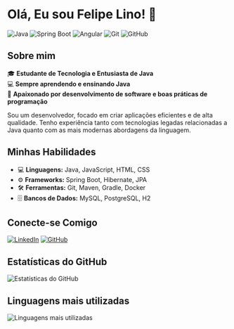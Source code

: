 # Olá, Eu sou Felipe Lino! 👋

![Java](https://img.shields.io/badge/Java-ED8B00?style=for-the-badge&logo=java&logoColor=white)
![Spring Boot](https://img.shields.io/badge/Spring_Boot-6DB33F?style=for-the-badge&logo=spring-boot&logoColor=white)
![Angular](https://img.shields.io/badge/Angular-DD0031?style=for-the-badge&logo=angular&logoColor=white)
![Git](https://img.shields.io/badge/Git-F05032?style=for-the-badge&logo=git&logoColor=white)
![GitHub](https://img.shields.io/badge/GitHub-181717?style=for-the-badge&logo=github&logoColor=white)

## Sobre mim

🎓 **Estudante de Tecnologia e Entusiasta de Java**  
💻 **Sempre aprendendo e ensinando Java**  
🚀 **Apaixonado por desenvolvimento de software e boas práticas de programação**

Sou um desenvolvedor, focado em criar aplicações eficientes e de alta qualidade. Tenho experiência tanto com tecnologias legadas relacionadas a Java quanto com as mais modernas abordagens da linguagem.

## Minhas Habilidades

- 💻 **Linguagens:** Java, JavaScript, HTML, CSS
- ⚙️ **Frameworks:** Spring Boot, Hibernate, JPA
- 🛠️ **Ferramentas:** Git, Maven, Gradle, Docker
- 🗄️ **Bancos de Dados:** MySQL, PostgreSQL, H2

## Conecte-se Comigo

[![LinkedIn](https://img.shields.io/badge/LinkedIn-0077B5?style=for-the-badge&logo=linkedin&logoColor=white)](https://www.linkedin.com/in/felipe-lino-93355b139/)
[![GitHub](https://img.shields.io/badge/GitHub-181717?style=for-the-badge&logo=github&logoColor=red)]((https://github.com/flino1934))

## Estatísticas do GitHub

![Estatísticas do GitHub](https://github-readme-stats.vercel.app/api?username=flino1934&show_icons=true&theme=radical)

## Linguagens mais utilizadas

![Linguagens mais utilizadas](https://github-readme-stats.vercel.app/api/top-langs/?username=flino1934&layout=compact&theme=radical)


